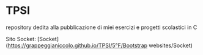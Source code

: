 # TPSI
repository dedita alla pubblicazione di miei esercizi e progetti scolastici in C

Sito Socket:
[Socket](https://grappeggianiccolo.github.io/TPSI/5°F/Bootstrap websites/Socket)
